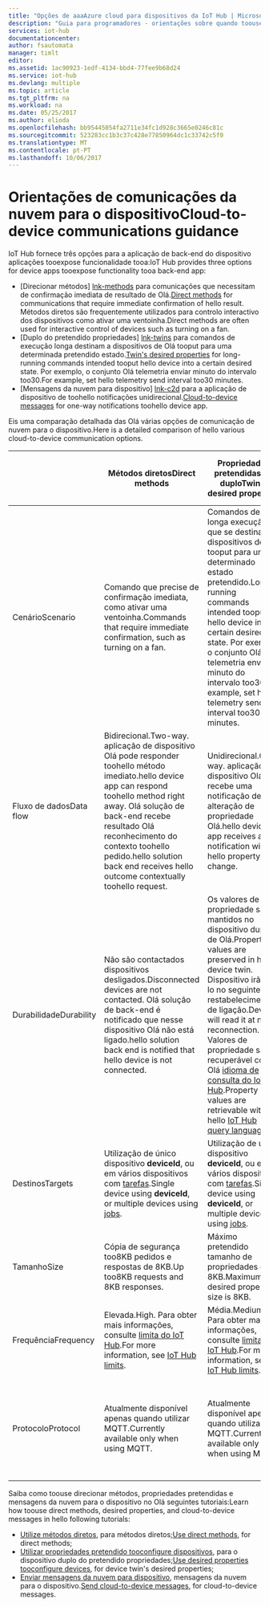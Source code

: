 ```yaml
---
title: "Opções de aaaAzure cloud para dispositivos da IoT Hub | Microsoft Docs"
description: "Guia para programadores - orientações sobre quando toouse direcionar métodos, dispositivo duplo propriedades pretendidas ou mensagens da nuvem para o dispositivo para comunicações de nuvem para o dispositivo."
services: iot-hub
documentationcenter: 
author: fsautomata
manager: timlt
editor: 
ms.assetid: 1ac90923-1edf-4134-bbd4-77fee9b68d24
ms.service: iot-hub
ms.devlang: multiple
ms.topic: article
ms.tgt_pltfrm: na
ms.workload: na
ms.date: 05/25/2017
ms.author: elioda
ms.openlocfilehash: bb95445054fa2711e34fc1d928c3665e0246c81c
ms.sourcegitcommit: 523283cc1b3c37c428e77850964dc1c33742c5f0
ms.translationtype: MT
ms.contentlocale: pt-PT
ms.lasthandoff: 10/06/2017
---
```

# <a name="cloud-to-device-communications-guidance"></a><span data-ttu-id="b8b17-103">Orientações de comunicações da nuvem para o dispositivo</span><span class="sxs-lookup"><span data-stu-id="b8b17-103">Cloud-to-device communications guidance</span></span>
<span data-ttu-id="b8b17-104">IoT Hub fornece três opções para a aplicação de back-end do dispositivo aplicações tooexpose funcionalidade tooa:</span><span class="sxs-lookup"><span data-stu-id="b8b17-104">IoT Hub provides three options for device apps tooexpose functionality tooa back-end app:</span></span>

* <span data-ttu-id="b8b17-105">[Direcionar métodos] [ lnk-methods] para comunicações que necessitam de confirmação imediata de resultado de Olá.</span><span class="sxs-lookup"><span data-stu-id="b8b17-105">[Direct methods][lnk-methods] for communications that require immediate confirmation of hello result.</span></span> <span data-ttu-id="b8b17-106">Métodos diretos são frequentemente utilizados para controlo interactivo dos dispositivos como ativar uma ventoinha.</span><span class="sxs-lookup"><span data-stu-id="b8b17-106">Direct methods are often used for interactive control of devices such as turning on a fan.</span></span>
* <span data-ttu-id="b8b17-107">[Duplo do pretendido propriedades] [ lnk-twins] para comandos de execução longa destinam a dispositivos de Olá tooput para uma determinada pretendido estado.</span><span class="sxs-lookup"><span data-stu-id="b8b17-107">[Twin's desired properties][lnk-twins] for long-running commands intended tooput hello device into a certain desired state.</span></span> <span data-ttu-id="b8b17-108">Por exemplo, o conjunto Olá telemetria enviar minuto do intervalo too30.</span><span class="sxs-lookup"><span data-stu-id="b8b17-108">For example, set hello telemetry send interval too30 minutes.</span></span>
* <span data-ttu-id="b8b17-109">[Mensagens da nuvem para dispositivo] [ lnk-c2d] para a aplicação de dispositivo de toohello notificações unidirecional.</span><span class="sxs-lookup"><span data-stu-id="b8b17-109">[Cloud-to-device messages][lnk-c2d] for one-way notifications toohello device app.</span></span>

<span data-ttu-id="b8b17-110">Eis uma comparação detalhada das Olá várias opções de comunicação de nuvem para o dispositivo.</span><span class="sxs-lookup"><span data-stu-id="b8b17-110">Here is a detailed comparison of hello various cloud-to-device communication options.</span></span>

|  | <span data-ttu-id="b8b17-111">Métodos diretos</span><span class="sxs-lookup"><span data-stu-id="b8b17-111">Direct methods</span></span> | <span data-ttu-id="b8b17-112">Propriedades pretendidas do duplo</span><span class="sxs-lookup"><span data-stu-id="b8b17-112">Twin's desired properties</span></span> | <span data-ttu-id="b8b17-113">Mensagens da nuvem para dispositivo</span><span class="sxs-lookup"><span data-stu-id="b8b17-113">Cloud-to-device messages</span></span> |
| ---- | ------- | ---------- | ---- |
| <span data-ttu-id="b8b17-114">Cenário</span><span class="sxs-lookup"><span data-stu-id="b8b17-114">Scenario</span></span> | <span data-ttu-id="b8b17-115">Comando que precise de confirmação imediata, como ativar uma ventoinha.</span><span class="sxs-lookup"><span data-stu-id="b8b17-115">Commands that require immediate confirmation, such as turning on a fan.</span></span> | <span data-ttu-id="b8b17-116">Comandos de longa execução que se destina a dispositivos de Olá tooput para um determinado estado pretendido.</span><span class="sxs-lookup"><span data-stu-id="b8b17-116">Long-running commands intended tooput hello device into a certain desired state.</span></span> <span data-ttu-id="b8b17-117">Por exemplo, o conjunto Olá telemetria enviar minuto do intervalo too30.</span><span class="sxs-lookup"><span data-stu-id="b8b17-117">For example, set hello telemetry send interval too30 minutes.</span></span> | <span data-ttu-id="b8b17-118">Aplicação de dispositivo toohello notificações unidirecional.</span><span class="sxs-lookup"><span data-stu-id="b8b17-118">One-way notifications toohello device app.</span></span> |
| <span data-ttu-id="b8b17-119">Fluxo de dados</span><span class="sxs-lookup"><span data-stu-id="b8b17-119">Data flow</span></span> | <span data-ttu-id="b8b17-120">Bidirecional.</span><span class="sxs-lookup"><span data-stu-id="b8b17-120">Two-way.</span></span> <span data-ttu-id="b8b17-121">aplicação de dispositivo Olá pode responder toohello método imediato.</span><span class="sxs-lookup"><span data-stu-id="b8b17-121">hello device app can respond toohello method right away.</span></span> <span data-ttu-id="b8b17-122">Olá solução de back-end recebe resultado Olá reconhecimento do contexto toohello pedido.</span><span class="sxs-lookup"><span data-stu-id="b8b17-122">hello solution back end receives hello outcome contextually toohello request.</span></span> | <span data-ttu-id="b8b17-123">Unidirecional.</span><span class="sxs-lookup"><span data-stu-id="b8b17-123">One-way.</span></span> <span data-ttu-id="b8b17-124">aplicação de dispositivo Olá recebe uma notificação de alteração de propriedade Olá.</span><span class="sxs-lookup"><span data-stu-id="b8b17-124">hello device app receives a notification with hello property change.</span></span> | <span data-ttu-id="b8b17-125">Unidirecional.</span><span class="sxs-lookup"><span data-stu-id="b8b17-125">One-way.</span></span> <span data-ttu-id="b8b17-126">aplicação de dispositivo Olá recebe a mensagem de saudação</span><span class="sxs-lookup"><span data-stu-id="b8b17-126">hello device app receives hello message</span></span>
| <span data-ttu-id="b8b17-127">Durabilidade</span><span class="sxs-lookup"><span data-stu-id="b8b17-127">Durability</span></span> | <span data-ttu-id="b8b17-128">Não são contactados dispositivos desligados.</span><span class="sxs-lookup"><span data-stu-id="b8b17-128">Disconnected devices are not contacted.</span></span> <span data-ttu-id="b8b17-129">Olá solução de back-end é notificado que nesse dispositivo Olá não está ligado.</span><span class="sxs-lookup"><span data-stu-id="b8b17-129">hello solution back end is notified that hello device is not connected.</span></span> | <span data-ttu-id="b8b17-130">Os valores de propriedade são mantidos no dispositivo duplo de Olá.</span><span class="sxs-lookup"><span data-stu-id="b8b17-130">Property values are preserved in hello device twin.</span></span> <span data-ttu-id="b8b17-131">Dispositivo irão lê-lo no seguinte restabelecimento de ligação.</span><span class="sxs-lookup"><span data-stu-id="b8b17-131">Device will read it at next reconnection.</span></span> <span data-ttu-id="b8b17-132">Valores de propriedade são recuperável com Olá [idioma de consulta do IoT Hub][lnk-query].</span><span class="sxs-lookup"><span data-stu-id="b8b17-132">Property values are retrievable with hello [IoT Hub query language][lnk-query].</span></span> | <span data-ttu-id="b8b17-133">As mensagens podem ser mantidas pelo IoT Hub para cópia de segurança too48 horas.</span><span class="sxs-lookup"><span data-stu-id="b8b17-133">Messages can be retained by IoT Hub for up too48 hours.</span></span> |
| <span data-ttu-id="b8b17-134">Destinos</span><span class="sxs-lookup"><span data-stu-id="b8b17-134">Targets</span></span> | <span data-ttu-id="b8b17-135">Utilização de único dispositivo **deviceId**, ou em vários dispositivos com [tarefas][lnk-jobs].</span><span class="sxs-lookup"><span data-stu-id="b8b17-135">Single device using **deviceId**, or multiple devices using [jobs][lnk-jobs].</span></span> | <span data-ttu-id="b8b17-136">Utilização de único dispositivo **deviceId**, ou em vários dispositivos com [tarefas][lnk-jobs].</span><span class="sxs-lookup"><span data-stu-id="b8b17-136">Single device using **deviceId**, or multiple devices using [jobs][lnk-jobs].</span></span> | <span data-ttu-id="b8b17-137">Único dispositivo por **deviceId**.</span><span class="sxs-lookup"><span data-stu-id="b8b17-137">Single device by **deviceId**.</span></span> |
| <span data-ttu-id="b8b17-138">Tamanho</span><span class="sxs-lookup"><span data-stu-id="b8b17-138">Size</span></span> | <span data-ttu-id="b8b17-139">Cópia de segurança too8KB pedidos e respostas de 8KB.</span><span class="sxs-lookup"><span data-stu-id="b8b17-139">Up too8KB requests and 8KB responses.</span></span> | <span data-ttu-id="b8b17-140">Máximo pretendido tamanho de propriedades é de 8KB.</span><span class="sxs-lookup"><span data-stu-id="b8b17-140">Maximum desired properties size is 8KB.</span></span> | <span data-ttu-id="b8b17-141">Cópia de segurança too64KB mensagens.</span><span class="sxs-lookup"><span data-stu-id="b8b17-141">Up too64KB messages.</span></span> |
| <span data-ttu-id="b8b17-142">Frequência</span><span class="sxs-lookup"><span data-stu-id="b8b17-142">Frequency</span></span> | <span data-ttu-id="b8b17-143">Elevada.</span><span class="sxs-lookup"><span data-stu-id="b8b17-143">High.</span></span> <span data-ttu-id="b8b17-144">Para obter mais informações, consulte [limita do IoT Hub][lnk-quotas].</span><span class="sxs-lookup"><span data-stu-id="b8b17-144">For more information, see [IoT Hub limits][lnk-quotas].</span></span> | <span data-ttu-id="b8b17-145">Média.</span><span class="sxs-lookup"><span data-stu-id="b8b17-145">Medium.</span></span> <span data-ttu-id="b8b17-146">Para obter mais informações, consulte [limita do IoT Hub][lnk-quotas].</span><span class="sxs-lookup"><span data-stu-id="b8b17-146">For more information, see [IoT Hub limits][lnk-quotas].</span></span> | <span data-ttu-id="b8b17-147">Baixa.</span><span class="sxs-lookup"><span data-stu-id="b8b17-147">Low.</span></span> <span data-ttu-id="b8b17-148">Para obter mais informações, consulte [limita do IoT Hub][lnk-quotas].</span><span class="sxs-lookup"><span data-stu-id="b8b17-148">For more information, see [IoT Hub limits][lnk-quotas].</span></span> |
| <span data-ttu-id="b8b17-149">Protocolo</span><span class="sxs-lookup"><span data-stu-id="b8b17-149">Protocol</span></span> | <span data-ttu-id="b8b17-150">Atualmente disponível apenas quando utilizar MQTT.</span><span class="sxs-lookup"><span data-stu-id="b8b17-150">Currently available only when using MQTT.</span></span> | <span data-ttu-id="b8b17-151">Atualmente disponível apenas quando utilizar MQTT.</span><span class="sxs-lookup"><span data-stu-id="b8b17-151">Currently available only when using MQTT.</span></span> | <span data-ttu-id="b8b17-152">Disponível em todos os protocolos.</span><span class="sxs-lookup"><span data-stu-id="b8b17-152">Available on all protocols.</span></span> <span data-ttu-id="b8b17-153">Dispositivo tem de inquirir quando utilizar HTTP.</span><span class="sxs-lookup"><span data-stu-id="b8b17-153">Device must poll when using HTTP.</span></span> |

<span data-ttu-id="b8b17-154">Saiba como toouse direcionar métodos, propriedades pretendidas e mensagens da nuvem para o dispositivo no Olá seguintes tutoriais:</span><span class="sxs-lookup"><span data-stu-id="b8b17-154">Learn how toouse direct methods, desired properties, and cloud-to-device messages in hello following tutorials:</span></span>

* <span data-ttu-id="b8b17-155">[Utilize métodos diretos][lnk-methods-tutorial], para métodos diretos;</span><span class="sxs-lookup"><span data-stu-id="b8b17-155">[Use direct methods][lnk-methods-tutorial], for direct methods;</span></span>
* <span data-ttu-id="b8b17-156">[Utilizar propriedades pretendido tooconfigure dispositivos][lnk-twin-properties], para o dispositivo duplo do pretendido propriedades;</span><span class="sxs-lookup"><span data-stu-id="b8b17-156">[Use desired properties tooconfigure devices][lnk-twin-properties], for device twin's desired properties;</span></span> 
* <span data-ttu-id="b8b17-157">[Enviar mensagens da nuvem para dispositivo][lnk-c2d-tutorial], mensagens da nuvem para o dispositivo.</span><span class="sxs-lookup"><span data-stu-id="b8b17-157">[Send cloud-to-device messages][lnk-c2d-tutorial], for cloud-to-device messages.</span></span>

[lnk-twins]: iot-hub-devguide-device-twins.md
[lnk-quotas]: iot-hub-devguide-quotas-throttling.md
[lnk-query]: iot-hub-devguide-query-language.md
[lnk-jobs]: iot-hub-devguide-jobs.md
[lnk-c2d]: iot-hub-devguide-messages-c2d.md
[lnk-methods]: iot-hub-devguide-direct-methods.md
[lnk-methods-tutorial]: iot-hub-node-node-direct-methods.md
[lnk-twin-properties]: iot-hub-node-node-twin-how-to-configure.md
[lnk-c2d-tutorial]: iot-hub-node-node-c2d.md
